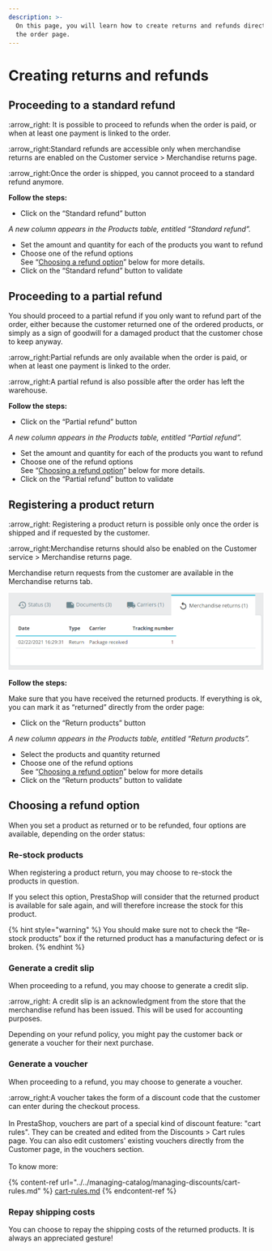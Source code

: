 ```yaml
---
description: >-
  On this page, you will learn how to create returns and refunds directly from
  the order page.
---
```


# Creating returns and refunds

## **Proceeding to a standard refund**

:arrow\_right: It is possible to proceed to refunds when the order is paid, or when at least one payment is linked to the order.&#x20;

:arrow\_right:Standard refunds are accessible only when merchandise returns are enabled on the Customer service > Merchandise returns page.&#x20;

:arrow\_right:Once the order is shipped, you cannot proceed to a standard refund anymore.

**Follow the steps:**

* Click on the “Standard refund” button

_A new column appears in the Products table, entitled “Standard refund”._

* Set the amount and quantity for each of the products you want to refund
* Choose one of the refund options\
  See “[Choosing a refund option](creating-returns-and-refunds.md#choosing-a-refund-option)” below for more details.
* Click on the “Standard refund” button to validate

## **Proceeding to a partial refund**&#x20;

You should proceed to a partial refund if you only want to refund part of the order, either because the customer returned one of the ordered products, or simply as a sign of goodwill for a damaged product that the customer chose to keep anyway.

:arrow\_right:Partial refunds are only available when the order is paid, or when at least one payment is linked to the order.&#x20;

:arrow\_right:A partial refund is also possible after the order has left the warehouse.&#x20;

**Follow the steps:**

* Click on the “Partial refund” button

_A new column appears in the Products table, entitled “Partial refund”._

* Set the amount and quantity for each of the products you want to refund
* Choose one of the refund options\
  See “[Choosing a refund option](creating-returns-and-refunds.md#choosing-a-refund-option)” below for more details.
* Click on the “Partial refund” button to validate&#x20;

## **Registering a product return**

:arrow\_right: Registering a product return is possible only once the order is shipped and if requested by the customer.&#x20;

:arrow\_right:Merchandise returns should also be enabled on the Customer service > Merchandise returns page.

Merchandise return requests from the customer are available in the Merchandise returns tab.&#x20;

![Merchandise returns tab in the administrative section (Order page)](<../../../../.gitbook/assets/image (24).png>)

**Follow the steps:**

Make sure that you have received the returned products. If everything is ok, you can mark it as “returned” directly from the order page:

* Click on the “Return products” button

_A new column appears in the Products table, entitled “Return products”._

* Select the products and quantity returned
* Choose one of the refund options\
  See “[Choosing a refund option](creating-returns-and-refunds.md#choosing-a-refund-option)” below for more details
* Click on the “Return products” button to validate&#x20;

## **‌Choosing a refund option**

When you set a product as returned or to be refunded, four options are available, depending on the order status:&#x20;

### **Re-stock products**&#x20;

When registering a product return, you may choose to re-stock the products in question.

If you select this option, PrestaShop will consider that the returned product is available for sale again, and will therefore increase the stock for this product.&#x20;

{% hint style="warning" %}
You should make sure not to check the “Re-stock products” box if the returned product has a manufacturing defect or is broken.
{% endhint %}

### **Generate a credit slip**&#x20;

When proceeding to a refund, you may choose to generate a credit slip.&#x20;

:arrow\_right: A credit slip is an acknowledgment from the store that the merchandise refund has been issued. This will be used for accounting purposes.

Depending on your refund policy, you might pay the customer back or generate a voucher for their next purchase.

### **Generate a voucher**

When proceeding to a refund, you may choose to generate a voucher.

:arrow\_right:A voucher takes the form of a discount code that the customer can enter during the checkout process. \
\
In PrestaShop, vouchers are part of a special kind of discount feature: "cart rules". They can be created and edited from the Discounts > Cart rules page. You can also edit customers' existing vouchers directly from the Customer page, in the vouchers section.\
\
To know more:

{% content-ref url="../../managing-catalog/managing-discounts/cart-rules.md" %}
[cart-rules.md](../../managing-catalog/managing-discounts/cart-rules.md)
{% endcontent-ref %}

### **Repay shipping costs**

You can choose to repay the shipping costs of the returned products. It is always an appreciated gesture!&#x20;
